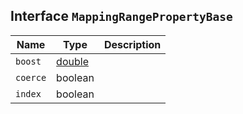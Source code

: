 ## Interface `MappingRangePropertyBase`

| Name | Type | Description |
| - | - | - |
| `boost` | [double](./double.md) | &nbsp; |
| `coerce` | boolean | &nbsp; |
| `index` | boolean | &nbsp; |
